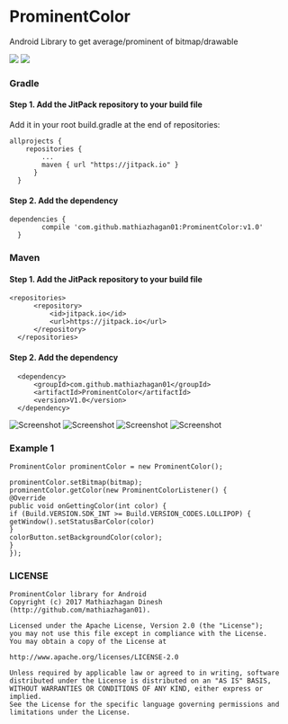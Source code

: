 # ProminentColor
Android Library to get average/prominent of bitmap/drawable

[![](https://jitpack.io/v/mathiazhagan01/ProminentColor.svg)](https://jitpack.io/#mathiazhagan01/ProminentColor)
[![](https://az743702.vo.msecnd.net/cdn/kofi4.png?v=b)](https://ko-fi.com/A8817MW)

### Gradle

#### Step 1. Add the JitPack repository to your build file
  Add it in your root build.gradle at the end of repositories:
    
    allprojects {
		repositories {
			...
			maven { url "https://jitpack.io" }
		  }
	  }
#### Step 2. Add the dependency
    
    dependencies {
	        compile 'com.github.mathiazhagan01:ProminentColor:v1.0'
	  }
	  
### Maven

#### Step 1. Add the JitPack repository to your build file

    <repositories>
		  <repository>
		      <id>jitpack.io</id>
		      <url>https://jitpack.io</url>
		  </repository>
	  </repositories>
	  
#### Step 2. Add the dependency
	
	  <dependency>
	      <groupId>com.github.mathiazhagan01</groupId>
	      <artifactId>ProminentColor</artifactId>
	      <version>V1.0</version>
	  </dependency>

![Screenshot](./1.png)
![Screenshot](./2.png)
![Screenshot](./3.png)
![Screenshot](./4.png)

### Example 1
 
    ProminentColor prominentColor = new ProminentColor();   
    
    prominentColor.setBitmap(bitmap);
    prominentColor.getColor(new ProminentColorListener() {
    @Override
    public void onGettingColor(int color) {
    if (Build.VERSION.SDK_INT >= Build.VERSION_CODES.LOLLIPOP) {
    getWindow().setStatusBarColor(color)
    }
    colorButton.setBackgroundColor(color);
    }
    });
   
### LICENSE

	ProminentColor library for Android
	Copyright (c) 2017 Mathiazhagan Dinesh (http://github.com/mathiazhagan01).

	Licensed under the Apache License, Version 2.0 (the "License");
	you may not use this file except in compliance with the License.
	You may obtain a copy of the License at

	http://www.apache.org/licenses/LICENSE-2.0

	Unless required by applicable law or agreed to in writing, software
	distributed under the License is distributed on an "AS IS" BASIS,
	WITHOUT WARRANTIES OR CONDITIONS OF ANY KIND, either express or implied.
	See the License for the specific language governing permissions and
	limitations under the License.
